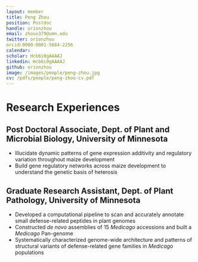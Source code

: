 ```yaml
---
layout: member
title: Peng Zhou
position: Postdoc
handle: orionzhou
email: zhoux379@umn.edu
twitter: orionzhou
orcid:0000-0001-5684-2256
calendar: 
scholar: Hcb6i0gAAAAJ
linkedin: Hcb6i0gAAAAJ
github: orionzhou
image: /images/people/peng-zhou.jpg
cv: /pdfs/people/peng-zhou-cv.pdf
---
```


# Research Experiences
## Post Doctoral Associate, Dept. of Plant and Microbial Biology, University of Minnesota

* Illucidate dynamic patterns of gene expression additivity and regulatory variation throughout maize development
* Build gene regulatory networks across maize development to understand the genetic basis of heterosis

## Graduate Research Assistant, Dept. of Plant Pathology, University of Minnesota

* Developed a computational pipeline to scan and accurately annotate small defense-related peptides in plant genomes
* Constructed *de novo* assemblies of 15 *Medicago* accessions and built a *Medicago* Pan-genome
* Systematically characterized genome-wide architecture and patterns of structural variants of defense-related gene families in *Medicago* populations


